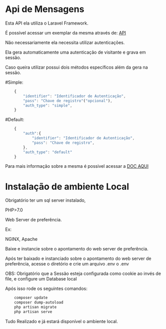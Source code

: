 # Api de Mensagens

Esta API ela utiliza o Laravel Framework.

É possível acessar um exemplar da mesma através de: [API](https://secure-cove-28803.herokuapp.com/)

Não necessariamente ela necessita utilizar autenticações.

Ela gera automaticamente uma autenticação de visitante e grava em sessão.

Caso queira utilizar possui dois métodos específicos além da gera na sessão.

#Simple:
```js
    {
        "identifier": "Identificador de Autenticação",
        "pass": "Chave de registro"("opcional"),
        "auth_type": "simple",
    }
```

#Default:
```js
    {
        "auth":{
            "identifier": "Identificador de Autenticação",
            "pass": "Chave de registro",
        },
        "auth_type": "default"
    }
```

Para mais informação sobre a mesma é possivel acessar a [DOC AQUI](https://secure-cove-28803.herokuapp.com/docs)

# Instalação de ambiente Local

Obrigatório ter um sql server instalado,

PHP>7.0

Web Server de preferência.

Ex:

NGINX, Apache

Baixe e instancie sobre o apontamento do web server de preferência.

Após ter baixado e instanciado sobre o apontamento do web server de preferência,
acesse o diretório e crie um arquivo .env o .env

OBS:
Obrigatório que a Sessão esteja configurada como cookie ao invés de file, e configure 
um Database local

Após isso rode os seguintes comandos:
```bash
    composer update
    composer dump-autoload
    php artisan migrate
    php artisan serve
```  
Tudo Realizado e já estará disponível o ambiente local.

